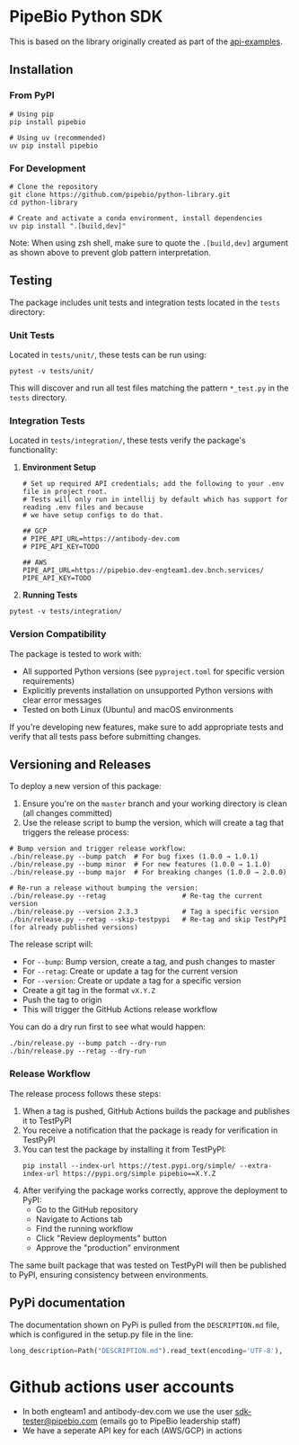 # PipeBio Python SDK

This is based on the library originally created as part of the [api-examples](https://github.com/pipebio/api-examples).

## Installation

### From PyPI
```shell
# Using pip
pip install pipebio

# Using uv (recommended)
uv pip install pipebio
```

### For Development
```shell
# Clone the repository
git clone https://github.com/pipebio/python-library.git
cd python-library

# Create and activate a conda environment, install dependencies
uv pip install ".[build,dev]"
```

Note: When using zsh shell, make sure to quote the `.[build,dev]` argument as shown above to prevent glob pattern interpretation.




## Testing
The package includes unit tests and integration tests located in the `tests` directory:

### Unit Tests
Located in `tests/unit/`, these tests can be run using:
```shell
pytest -v tests/unit/
```

This will discover and run all test files matching the pattern `*_test.py` in the `tests` directory.

### Integration Tests
Located in `tests/integration/`, these tests verify the package's functionality:

1. **Environment Setup**
   ```shell
   # Set up required API credentials; add the following to your .env file in project root.
   # Tests will only run in intellij by default which has support for reading .env files and because
   # we have setup configs to do that.
   
   ## GCP
   # PIPE_API_URL=https://antibody-dev.com
   # PIPE_API_KEY=TODO
   
   ## AWS
   PIPE_API_URL=https://pipebio.dev-engteam1.dev.bnch.services/
   PIPE_API_KEY=TODO
   ```

2. **Running Tests**
```shell
pytest -v tests/integration/
```

### Version Compatibility
The package is tested to work with:
- All supported Python versions (see `pyproject.toml` for specific version requirements)
- Explicitly prevents installation on unsupported Python versions with clear error messages
- Tested on both Linux (Ubuntu) and macOS environments

If you're developing new features, make sure to add appropriate tests and verify that all tests pass before submitting changes.

## Versioning and Releases
To deploy a new version of this package:

1. Ensure you're on the `master` branch and your working directory is clean (all changes committed)
2. Use the release script to bump the version, which will create a tag that triggers the release process:

```shell
# Bump version and trigger release workflow:
./bin/release.py --bump patch  # For bug fixes (1.0.0 → 1.0.1)
./bin/release.py --bump minor  # For new features (1.0.0 → 1.1.0)
./bin/release.py --bump major  # For breaking changes (1.0.0 → 2.0.0)

# Re-run a release without bumping the version:
./bin/release.py --retag                   # Re-tag the current version
./bin/release.py --version 2.3.3           # Tag a specific version
./bin/release.py --retag --skip-testpypi   # Re-tag and skip TestPyPI (for already published versions)
```

The release script will:
- For `--bump`: Bump version, create a tag, and push changes to master
- For `--retag`: Create or update a tag for the current version
- For `--version`: Create or update a tag for a specific version
- Create a git tag in the format `vX.Y.Z`
- Push the tag to origin
- This will trigger the GitHub Actions release workflow

You can do a dry run first to see what would happen:
```shell
./bin/release.py --bump patch --dry-run
./bin/release.py --retag --dry-run
```

### Release Workflow

The release process follows these steps:

1. When a tag is pushed, GitHub Actions builds the package and publishes it to TestPyPI
2. You receive a notification that the package is ready for verification in TestPyPI
3. You can test the package by installing it from TestPyPI:
   ```shell
   pip install --index-url https://test.pypi.org/simple/ --extra-index-url https://pypi.org/simple pipebio==X.Y.Z
   ```
4. After verifying the package works correctly, approve the deployment to PyPI:
   - Go to the GitHub repository
   - Navigate to Actions tab
   - Find the running workflow
   - Click "Review deployments" button
   - Approve the "production" environment

The same built package that was tested on TestPyPI will then be published to PyPI, ensuring consistency between environments.

## PyPi documentation
The documentation shown on PyPi is pulled from the `DESCRIPTION.md` file, which is configured in the setup.py file in the line:
```python
long_description=Path("DESCRIPTION.md").read_text(encoding='UTF-8'),
```

# Github actions user accounts
- In both engteam1 and antibody-dev.com we use the user sdk-tester@pipebio.com (emails go to PipeBio leadership staff)
- We have a seperate API key for each (AWS/GCP) in actions